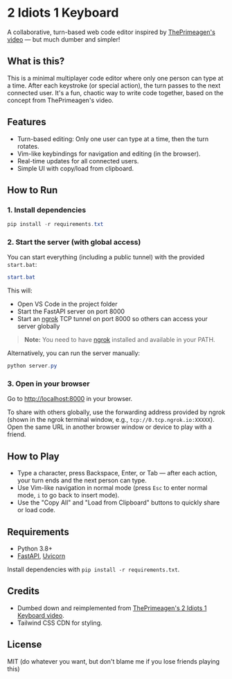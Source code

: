 # 2 Idiots 1 Keyboard

A collaborative, turn-based web code editor inspired by [ThePrimeagen's video](https://youtu.be/ycTOEWqjeHI?si=eQd7W7zinHl9Fn_A) — but much dumber and simpler!

## What is this?

This is a minimal multiplayer code editor where only one person can type at a time. After each keystroke (or special action), the turn passes to the next connected user. It's a fun, chaotic way to write code together, based on the concept from ThePrimeagen's video.

## Features
- Turn-based editing: Only one user can type at a time, then the turn rotates.
- Vim-like keybindings for navigation and editing (in the browser).
- Real-time updates for all connected users.
- Simple UI with copy/load from clipboard.

## How to Run

### 1. Install dependencies

```powershell
pip install -r requirements.txt
```


### 2. Start the server (with global access)

You can start everything (including a public tunnel) with the provided `start.bat`:

```powershell
start.bat
```

This will:
- Open VS Code in the project folder
- Start the FastAPI server on port 8000
- Start an [ngrok](https://ngrok.com/) TCP tunnel on port 8000 so others can access your server globally

> **Note:** You need to have [ngrok](https://ngrok.com/download) installed and available in your PATH.

Alternatively, you can run the server manually:

```powershell
python server.py
```

### 3. Open in your browser

Go to [http://localhost:8000](http://localhost:8000) in your browser.

To share with others globally, use the forwarding address provided by ngrok (shown in the ngrok terminal window, e.g., `tcp://0.tcp.ngrok.io:XXXXX`).
Open the same URL in another browser window or device to play with a friend.

## How to Play
- Type a character, press Backspace, Enter, or Tab — after each action, your turn ends and the next person can type.
- Use Vim-like navigation in normal mode (press `Esc` to enter normal mode, `i` to go back to insert mode).
- Use the "Copy All" and "Load from Clipboard" buttons to quickly share or load code.

## Requirements
- Python 3.8+
- [FastAPI](https://fastapi.tiangolo.com/), [Uvicorn](https://www.uvicorn.org/)

Install dependencies with `pip install -r requirements.txt`.

## Credits
- Dumbed down and reimplemented from [ThePrimeagen's 2 Idiots 1 Keyboard video](https://youtu.be/ycTOEWqjeHI?si=eQd7W7zinHl9Fn_A).
- Tailwind CSS CDN for styling.

## License
MIT (do whatever you want, but don't blame me if you lose friends playing this)
